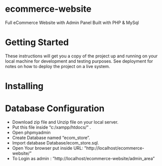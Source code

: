 # ecommerce-website
Full eCommerce Website with Admin Panel Built with PHP & MySql

# Getting Started
These instructions will get you a copy of the project up and running on your local machine for development and testing purposes. See deployment for notes on how to deploy the project on a live system.

# Installing
# Database Configuration

- Download zip file and Unzip file on your local server.
- Put this file inside “c:/xampp/htdocs/” .
- Open phpmyadmin
- Create Database named “ecom_store”. 
- Import database Database/ecom_store.sql.
- Open Your browser put inside URL: "http://localhost/ecommerce-website/”
- To Login as admin : ”http://localhost/ecommerce-website/admin_area”



